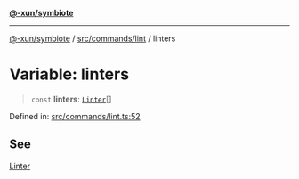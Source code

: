 [**@-xun/symbiote**](../../../../README.md)

***

[@-xun/symbiote](../../../../README.md) / [src/commands/lint](../README.md) / linters

# Variable: linters

> `const` **linters**: [`Linter`](../enumerations/Linter.md)[]

Defined in: [src/commands/lint.ts:52](https://github.com/Xunnamius/symbiote/blob/261741e26a03ae661b506c3872cb86af79a07f11/src/commands/lint.ts#L52)

## See

[Linter](../enumerations/Linter.md)
